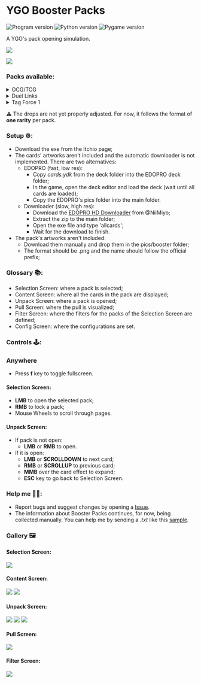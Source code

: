 # YGO Booster Packs

![Program version](https://img.shields.io/badge/Version-1.2.0-blueviolet?style=flat-square)
![Python version](https://img.shields.io/badge/Python-3.11-blue?style=flat-square)
![Pygame version](https://img.shields.io/badge/Pygame-2.1-green?style=flat-square)

A YGO's pack opening simulation.

[![](https://i.ibb.co/c2C5rqc/print9.png)](https://www.youtube.com/watch?v=WR4_kItDj7A)

[![](https://i.ibb.co/2MttBVV/thumb.png)](https://youtu.be/1RgupwYyNIw)

### Packs available:
<details>
    <summary>OCG/TCG</summary>

    Classic (Series 4<):
        Legend of Blue Eyes White Dragon
        Metal Raiders
        Spell Ruler
        Pharaoh's Servant
        Labyrinth of Nightmare
        Legacy of Darkness
        Pharaonic Guardian
        Magician's Force
        Dark Crisis
        Invasion of Chaos
        Ancient Sanctuary
        Soul of the Duelist
        Rise of Destiny
        Flaming Eternity

    GX (Series 4-5):
        The Lost Millennium
        Cybernetic Revolution
        Elemental Energy
        Shadow of Infinity
        Enemy of Justice
        Power of the Duelist
        Cyberdark Impact
        Strike of Neos
        Force of the Breaker
        Tactical Evolution
        Gladiator's Assault
        Phantom Darkness
        Light of Destruction

    5DS (Series 6-7):
        The Duelist Genesis
        Crossroads of Chaos
        Crimson Crisis
        Raging Battle
        Ancient Prophecy
        Stardust Overdrive
        Absolute Powerforce
        The Shining Darkness
        Duelist Revolution
        Starstrike Blast
        Storm of Ragnarok
        Extreme Victory

    ZEXAL (Series 7-8):
        Generation Force
        Photon Shockwave
        Order of Chaos
        Galactic Overlord
        Return of the Duelist
        Abyss Rising
        Cosmo Blazer
        Lord of the Tachyon Galaxy
        Judgment of the Light
        Shadow Specters
        Legacy of the Valiant
        Primal Origin

    ARCV (Series 9):
        Duelist Alliance
        The New Challengers
        Secrets of Eternity
        Crossed Souls
        Clash of Rebellions
        Dimension of Chaos
        Breakers of Shadow
        Shining Victories
        The Dark Illusion
        Invasion: Vengeance
        Raging Tempest
        Maximum Crisis
  
    VRAINS (Series 10):
        Code of the Duelist 
        Circuit Break 
        Extreme Force 
        Flames of Destruction 
        Cybernetic Horizon 
        Soul Fusion 
        Savage Strike 
        Dark Neostorm 
        Rising Rampage 
        Chaos Impact 
        Ignition Assault 
        Eternity Code

    Modern (Series 11-12):
        Rise of the Duelist 
        Phantom Rage 
        Blazing Vortex 
        Lightning Overdrive 
        Dawn of Majesty 
        Burst of Destiny 
        Battle of Chaos 
        Dimension Force 
        Power of the Elements 
        Darkwing Blast 
        Photon Hypernova

</details>
<details>
    <summary>Duel Links</summary>

    The Ultimate Rising
    Eternal Stream
    Chaotic Soldiers

</details>

<details>
    <summary>Tag Force 1</summary>

    Good Ol' Days

</details>

⚠️ The drops are not yet properly adjusted. For now, it follows the format of **one rarity** per pack.

### Setup ⚙️:
- Download the exe from the Itchio page;
- The cards' artworks aren't included and the automatic downloader is not implemented. There are two alternatives:
  - EDOPRO (fast, low res):
    - Copy *cards.ydk* from the deck folder into the EDOPRO deck folder;
    - In the game, open the deck editor and load the deck (wait until all cards are loaded);
    - Copy the EDOPRO's pics folder into the main folder.
  - Downloader (slow, high res):
    - Download the [EDOPRO HD Downloader](https://github.com/NiiMiyo/EDOPro-Hd-Downloader) from @NiiMiyo;
    - Extract the zip to the main folder;
    - Open the exe file and type 'allcards';
    - Wait for the download to finish.
- The pack's artworks aren't included:
  - Download them manually and drop them in the pics/booster folder;
  - The format should be .png and the name should follow the official prefix;
    

### Glossary 📚:
- Selection Screen: where a pack is selected;
- Content Screen: where all the cards in the pack are displayed;
- Unpack Screen: where a pack is opened;
- Pull Screen: where the pull is visualized;
- Filter Screen: where the filters for the packs of the Selection Screen are defined;
- Config Screen: where the configurations are set.


### Controls 🕹️:
### Anywhere
- Press **f** key to toggle fullscreen.
#### Selection Screen:
- **LMB** to open the selected pack;
- **RMB** to lock a pack;
- Mouse Wheels to scroll through pages.
#### Unpack Screen:
- If pack is not open:
    - **LMB** or **RMB** to open.
- If it is open:
    - **LMB** or **SCROLLDOWN** to next card;
    - **RMB** or **SCROLLUP** to previous card;
    - **MMB** over the card effect to expand;
    - **ESC** key to go back to Selection Screen.

### Help me 🙏🏻:
- Report bugs and suggest changes by opening a [Issue](http://tinyurl.com/3ms6ukfa). 
- The information about Booster Packs continues, for now, being collected manually. You can help me by sending a
  *.txt* like this [sample](https://tinyurl.com/3thbju8a).
  
### Gallery 🖼️
#### Selection Screen:
![](https://i.ibb.co/Qm6mGZ7/selection-screen-1.jpg)
#### Content Screen:
![](https://i.ibb.co/XxfWm7d/content-screen-1.jpg)
![](https://i.ibb.co/vckScq2/content-screen-2.jpg)
#### Unpack Screen:
![](https://i.ibb.co/SNNCJ6y/unpack-screen-1.jpg)
![](https://i.ibb.co/PmjGvq9/unpack-screen-2.jpg)
![](https://i.ibb.co/gbYGFN3/unpack-screen-3.jpg)
#### Pull Screen:
![](https://i.ibb.co/r5TcqYv/pull-screen-1.jpg)
#### Filter Screen:
![](https://i.ibb.co/Y2Jg32m/filter-screen-1.jpg)
